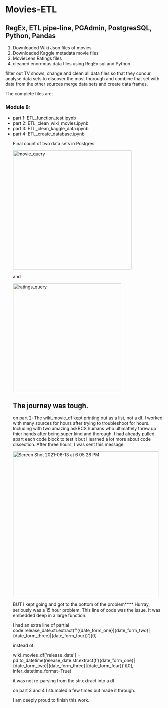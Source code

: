 # Movies-ETL


## RegEx, ETL pipe-line, PGAdmin, PostgresSQL, Python, Pandas

1) Downloaded Wiki Json files of movies
2) Downloaded Kaggle metadata movie files
3) MovieLens Ratings files
4) cleaned enormous data files using RegEx sql and Python

filter out TV shows, change and clean all data files so that they
concur, analyse data sets to discover the most thorough and combine 
that set with data from the other sources
merge data sets and create data frames. 

The complete files are: 
### Module 8: 
<ul>
<li> part 1: ETL_function_test.ipynb </li>
<li> part 2: ETL_clean_wiki_movies.ipynb </li>
<li> part 3: ETL_clean_kaggle_data.ipynb </li>
<li> part 4: ETL_create_database.ipynb </li>


Final count of two data sets in Postgres: 

<img width="379" alt="movie_query" src="https://user-images.githubusercontent.com/14239715/121823678-d662bd80-cc74-11eb-8099-c473f194ffd7.png">


and 

<img width="346" alt="ratings_query" src="https://user-images.githubusercontent.com/14239715/121823848-cb5c5d00-cc75-11eb-8868-e06bca7cd7a7.png">


  
  
## The journey was tough. 
on part 2: The wiki_movie_df kept printing out as a list, not a df. I worked with many sources for hours after trying to troubleshoot for hours. Including with two amazing askBCS humans who ultimattely threw up thier hands after being super kind and thorough. I had already pulled apart each code block to test it but I learned a lot more about code dissection. After three hours, I was sent this message: 
  
  <img width="465" alt="Screen Shot 2021-06-13 at 6 05 28 PM" src="https://user-images.githubusercontent.com/14239715/121823242-065c9180-cc72-11eb-9941-af2f8e9daa7e.png">

BUT I kept going and got to the bottom of the problem**** Hurray, seriously was a 15 hour problem. This line of code was the issue. It was embedded deep in a large function: 

I had an extra line of partial code:release_date.str.extract(f'({date_form_one}|{date_form_two}|{date_form_three}|{date_form_four})')[0]

instead of:  

wiki_movies_df['release_date'] = pd.to_datetime(release_date.str.extract(f'({date_form_one}|{date_form_two}|{date_form_three}|{date_form_four})')[0], infer_datetime_format=True)

it was not re-parsing from the str.extract into a df.

on part 3 and 4 I stumbled a few times but made it through. 

I am deeply proud to finish this work. 
